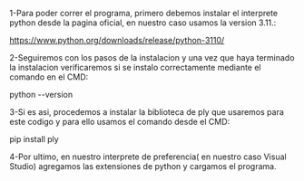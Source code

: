 1-Para poder correr el programa, primero debemos instalar el interprete python desde la pagina oficial, en nuestro caso usamos la version 3.11.: 

https://www.python.org/downloads/release/python-3110/  

2-Seguiremos con los pasos de la instalacion y una vez que haya terminado la instalacion verificaremos si se instalo correctamente mediante el comando en el CMD:

python --version

3-Si es asi, procedemos a instalar la biblioteca de ply que usaremos para este codigo y para ello usamos el comando desde el CMD:

pip install ply 

4-Por ultimo, en nuestro interprete de preferencia( en nuestro caso Visual Studio) agregamos las extensiones de python y cargamos el programa.

 
